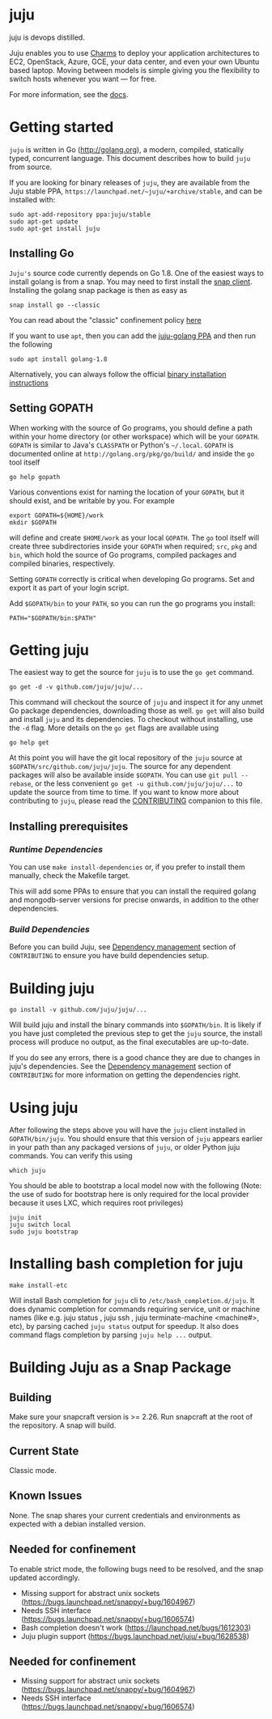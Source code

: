 juju
====

juju is devops distilled.

Juju enables you to use [Charms](http://jujucharms.com/charms) to deploy your
application architectures to EC2, OpenStack, Azure, GCE, your data center, and
even your own Ubuntu based laptop.  Moving between models is simple giving you
the flexibility to switch hosts whenever you want — for free.

For more information, see the [docs](https://jujucharms.com/docs/stable/getting-started).

Getting started
===============

`juju` is written in Go (http://golang.org), a modern, compiled, statically typed,
concurrent language. This document describes how to build `juju` from source.

If you are looking for binary releases of `juju`, they are available from the Juju
stable PPA, `https://launchpad.net/~juju/+archive/stable`, and can be installed with:

    sudo apt-add-repository ppa:juju/stable
    sudo apt-get update
    sudo apt-get install juju
    
Installing Go
--------------

`Juju's` source code currently depends on Go 1.8. One of the easiest ways
to install golang is from a snap. You may need to first install
the [snap client](https://snapcraft.io/docs/core/install). Installing the golang
snap package is then as easy as

    snap install go --classic

You can read about the "classic" confinement policy [here](https://insights.ubuntu.com/2017/01/09/how-to-snap-introducing-classic-confinement/)

If you want to use `apt`, then you can add the [juju-golang PPA](https://launchpad.net/~juju/+archive/ubuntu/golang) and then run the following

    sudo apt install golang-1.8

Alternatively, you can always follow the official [binary installation instructions](https://golang.org/doc/install#install)

Setting GOPATH
--------------

When working with the source of Go programs, you should define a path within
your home directory (or other workspace) which will be your `GOPATH`. `GOPATH`
is similar to Java's `CLASSPATH` or Python's `~/.local`. `GOPATH` is documented
online at `http://golang.org/pkg/go/build/` and inside the `go` tool itself

    go help gopath

Various conventions exist for naming the location of your `GOPATH`, but it should
exist, and be writable by you. For example

    export GOPATH=${HOME}/work
    mkdir $GOPATH

will define and create `$HOME/work` as your local `GOPATH`. The `go` tool itself
will create three subdirectories inside your `GOPATH` when required; `src`, `pkg`
and `bin`, which hold the source of Go programs, compiled packages and compiled
binaries, respectively.

Setting `GOPATH` correctly is critical when developing Go programs. Set and
export it as part of your login script.

Add `$GOPATH/bin` to your `PATH`, so you can run the go programs you install:

    PATH="$GOPATH/bin:$PATH"


Getting juju
============

The easiest way to get the source for `juju` is to use the `go get` command.

    go get -d -v github.com/juju/juju/...

This command will checkout the source of `juju` and inspect it for any unmet
Go package dependencies, downloading those as well. `go get` will also build and
install `juju` and its dependencies. To checkout without installing, use the
`-d` flag. More details on the `go get` flags are available using

    go help get

At this point you will have the git local repository of the `juju` source at
`$GOPATH/src/github.com/juju/juju`. The source for any dependent packages will
also be available inside `$GOPATH`. You can use `git pull --rebase`, or the 
less convenient `go get -u github.com/juju/juju/...` to update the source
from time to time.
If you want to know more about contributing to `juju`, please read the
[CONTRIBUTING](CONTRIBUTING.md) companion to this file.

Installing prerequisites
------------------------

### *Runtime Dependencies*

You can use `make install-dependencies` or, if you prefer to install
them manually, check the Makefile target.

This will add some PPAs to ensure that you can install the required
golang and mongodb-server versions for precise onwards, in addition to the
other dependencies.

### *Build Dependencies*

Before you can build Juju, see
[Dependency management](CONTRIBUTING.md#dependency-management) section of
`CONTRIBUTING` to ensure you have build dependencies setup.


Building juju
=============

    go install -v github.com/juju/juju/...

Will build juju and install the binary commands into `$GOPATH/bin`. It is likely
if you have just completed the previous step to get the `juju` source, the
install process will produce no output, as the final executables are up-to-date.

If you do see any errors, there is a good chance they are due to changes in
juju's dependencies.  See the
[Dependency management](CONTRIBUTING.md#dependency-management) section of
`CONTRIBUTING` for more information on getting the dependencies right.


Using juju
==========

After following the steps above you will have the `juju` client installed in
`GOPATH/bin/juju`. You should ensure that this version of `juju` appears earlier
in your path than any packaged versions of `juju`, or older Python juju
commands. You can verify this using

    which juju

You should be able to bootstrap a local model now with the following
(Note: the use of sudo for bootstrap here is only required for the local
provider because it uses LXC, which requires root privileges)

    juju init
    juju switch local
    sudo juju bootstrap

Installing bash completion for juju
===================================

    make install-etc

Will install Bash completion for `juju` cli to `/etc/bash_completion.d/juju`. It does
dynamic completion for commands requiring service, unit or machine names (like e.g.
juju status <service>, juju ssh <instance>, juju terminate-machine <machine#>, etc),
by parsing cached `juju status` output for speedup. It also does command flags
completion by parsing `juju help ...` output.

Building Juju as a Snap Package
===============================

Building
--------
Make sure your snapcraft version is >= 2.26. Run snapcraft at the root of the repository. A snap will build.

Current State
-------------
Classic mode.

Known Issues
------------
None. The snap shares your current credentials and environments as expected with a debian installed version.

Needed for confinement
----------------------
To enable strict mode, the following bugs need to be resolved, and the snap updated accordingly.

 * Missing support for abstract unix sockets (https://bugs.launchpad.net/snappy/+bug/1604967)
 * Needs SSH interface (https://bugs.launchpad.net/snappy/+bug/1606574)
 * Bash completion doesn't work (https://launchpad.net/bugs/1612303)
 * Juju plugin support (https://bugs.launchpad.net/juju/+bug/1628538)

Needed for confinement
----------------------
 * Missing support for abstract unix sockets (https://bugs.launchpad.net/snappy/+bug/1604967)
 * Needs SSH interface (https://bugs.launchpad.net/snappy/+bug/1606574)
